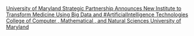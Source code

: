 [University of Maryland Strategic Partnership Announces New Institute to Transform Medicine Using Big Data and #ArtificialIntelligence Technologies   College of Computer , Mathematical , and Natural Sciences   University of Maryland](https://qi.tc/qi/116835)